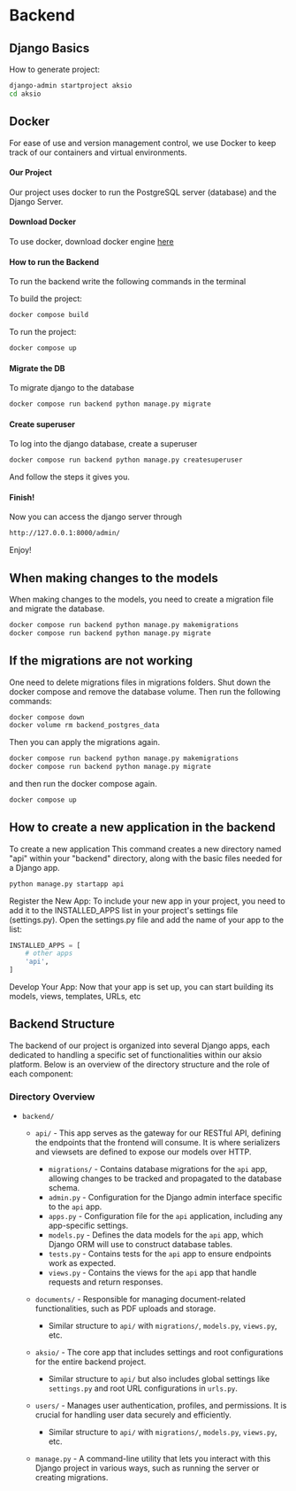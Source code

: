 # Backend

## Django Basics

How to generate project:

```bash
django-admin startproject aksio
cd aksio
```

## Docker

For ease of use and version management control, we use Docker to keep track of our containers and virtual environments.

#### Our Project

Our project uses docker to run the PostgreSQL server (database) and the Django Server.

#### Download Docker

To use docker, download docker engine [here](https://www.docker.com/get-started/)

#### How to run the Backend

To run the backend write the following commands in the terminal

To build the project:

```bash
docker compose build
```

To run the project:

```bash
docker compose up
```

#### Migrate the DB

To migrate django to the database

```bash
docker compose run backend python manage.py migrate
```

#### Create superuser

To log into the django database, create a superuser

```bash
docker compose run backend python manage.py createsuperuser
```

And follow the steps it gives you.

#### Finish!

Now you can access the django server through

```bash
http://127.0.0.1:8000/admin/
```

Enjoy!

## When making changes to the models

When making changes to the models, you need to create a migration file and migrate the database.

```bash
docker compose run backend python manage.py makemigrations
docker compose run backend python manage.py migrate
```

## If the migrations are not working

One need to delete migrations files in migrations folders. Shut down the docker compose and remove the database volume. Then run the following commands:

```bash
docker compose down
docker volume rm backend_postgres_data
```
Then you can apply the migrations again.
```bash
docker compose run backend python manage.py makemigrations
docker compose run backend python manage.py migrate
```
and then run the docker compose again.
```bash
docker compose up
```

## How to create a new application in the backend

To create a new application This command creates a new directory named "api" within your "backend" directory, along with the basic files needed for a Django app.

```bash
python manage.py startapp api
```

Register the New App: To include your new app in your project, you need to add it to the INSTALLED_APPS list in your project's settings file (settings.py). Open the settings.py file and add the name of your app to the list:

```py
INSTALLED_APPS = [
    # other apps
    'api',
]
```

Develop Your App: Now that your app is set up, you can start building its models, views, templates, URLs, etc

## Backend Structure

The backend of our project is organized into several Django apps, each dedicated to handling a specific set of functionalities within our aksio platform. Below is an overview of the directory structure and the role of each component:

### Directory Overview

-   `backend/`

    -   `api/` - This app serves as the gateway for our RESTful API, defining the endpoints that the frontend will consume. It is where serializers and viewsets are defined to expose our models over HTTP.
        -   `migrations/` - Contains database migrations for the `api` app, allowing changes to be tracked and propagated to the database schema.
        -   `admin.py` - Configuration for the Django admin interface specific to the `api` app.
        -   `apps.py` - Configuration file for the `api` application, including any app-specific settings.
        -   `models.py` - Defines the data models for the `api` app, which Django ORM will use to construct database tables.
        -   `tests.py` - Contains tests for the `api` app to ensure endpoints work as expected.
        -   `views.py` - Contains the views for the `api` app that handle requests and return responses.
    -   `documents/` - Responsible for managing document-related functionalities, such as PDF uploads and storage.

        -   Similar structure to `api/` with `migrations/`, `models.py`, `views.py`, etc.

    -   `aksio/` - The core app that includes settings and root configurations for the entire backend project.

        -   Similar structure to `api/` but also includes global settings like `settings.py` and root URL configurations in `urls.py`.

    -   `users/` - Manages user authentication, profiles, and permissions. It is crucial for handling user data securely and efficiently.

        -   Similar structure to `api/` with `migrations/`, `models.py`, `views.py`, etc.

    -   `manage.py` - A command-line utility that lets you interact with this Django project in various ways, such as running the server or creating migrations.
